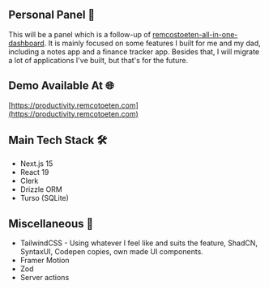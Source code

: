 ## Personal Panel 📝

This will be a panel which is a follow-up of [remcostoeten-all-in-one-dashboard](https://github.com/remcostoeten/remcostoeten-all-in-one-dashboard). It is mainly focused on some features I built for me and my dad, including a notes app and a finance tracker app. Besides that, I will migrate a lot of applications I've built, but that's for the future.

## Demo Available At 🌐
[https://productivity.remcotoeten.com](https://productivity.remcotoeten.com)

## Main Tech Stack 🛠️
- Next.js 15
- React 19
- Clerk
- Drizzle ORM
- Turso (SQLite)

## Miscellaneous 🧩
- TailwindCSS - Using whatever I feel like and suits the feature, ShadCN, SyntaxUI, Codepen copies, own made UI components.
- Framer Motion
- Zod
- Server actions